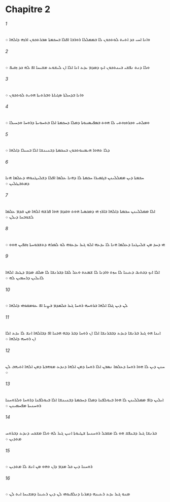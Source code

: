 # Chapitre 2

###### 1
ܘܐܢܐ ܐܚܝ ܟܕ ܐܬܝܬ ܠܘܬܟܘܢ ܠܐ ܒܡܡܠܠܐ ܪܘܪܒܐ ܐܦܠܐ ܒܚܟܡܬܐ ܤܒܪܬܟܘܢ ܐܪܙܗ ܕܐܠܗܐ ܀
###### 2
ܘܠܐ ܕܢܬ ܢܦܫܝ ܒܝܢܬܟܘܢ ܐܝܟ ܕܡܕܡ ܝܕܥ ܐܢܐ ܐܠܐ ܐܢ ܠܝܫܘܥ ܡܫܝܚܐ ܐܦ ܠܗ ܟܕ ܙܩܝܦ ܀
###### 3
ܘܐܢܐ ܒܕܚܠܬܐ ܤܓܝܐܬܐ ܘܒܪܬܝܬܐ ܗܘܝܬ ܠܘܬܟܘܢ ܀
###### 4
ܘܡܠܬܝ ܘܟܪܘܙܘܬܝ ܠܐ ܗܘܬ ܒܡܦܝܤܢܘܬܐ ܕܡܠܐ ܕܚܟܡܬܐ ܐܠܐ ܒܬܚܘܝܬܐ ܕܪܘܚܐ ܘܕܚܝܠܐ ܀
###### 5
ܕܠܐ ܬܗܘܐ ܗܝܡܢܘܬܟܘܢ ܒܚܟܡܬܐ ܕܒܢܝܢܫܐ ܐܠܐ ܒܚܝܠܐ ܕܐܠܗܐ ܀
###### 6
ܚܟܡܬܐ ܕܝܢ ܡܡܠܠܝܢܢ ܒܓܡܝܪܐ ܚܟܡܬܐ ܠܐ ܕܗܢܐ ܥܠܡܐ ܐܦܠܐ ܕܫܠܝܛܢܘܗܝ ܕܥܠܡܐ ܗܢܐ ܕܡܬܒܛܠܝܢ ܀
###### 7
ܐܠܐ ܡܡܠܠܝܢܢ ܚܟܡܬܐ ܕܐܠܗܐ ܒܐܪܙ ܗܝ ܕܡܟܤܝܐ ܗܘܬ ܘܩܕܡ ܗܘܐ ܦܪܫܗ ܐܠܗܐ ܡܢ ܩܕܡ ܥܠܡܐ ܠܫܘܒܚܐ ܕܝܠܢ ܀
###### 8
ܗܝ ܕܚܕ ܡܢ ܫܠܝܛܢܐ ܕܥܠܡܐ ܗܢܐ ܠܐ ܝܕܥܗ ܐܠܘ ܓܝܪ ܝܕܥܘܗ ܠܘ ܠܡܪܗ ܕܬܫܒܘܚܬܐ ܙܩܦܝܢ ܗܘܘ ܀
###### 9
ܐܠܐ ܐܝܟ ܕܟܬܝܒ ܕܥܝܢܐ ܠܐ ܚܙܬ ܘܐܕܢܐ ܠܐ ܫܡܥܬ ܘܥܠ ܠܒܐ ܕܒܪܢܫܐ ܠܐ ܤܠܩ ܡܕܡ ܕܛܝܒ ܐܠܗܐ ܠܐܝܠܝܢ ܕܪܚܡܝܢ ܠܗ ܀
###### 10
ܠܢ ܕܝܢ ܓܠܐ ܐܠܗܐ ܒܪܘܚܗ ܪܘܚܐ ܓܝܪ ܟܠܡܕܡ ܒܨܝܐ ܐܦ ܥܘܡܩܘܗܝ ܕܐܠܗܐ ܀
###### 11
ܐܝܢܐ ܗܘ ܓܝܪ ܒܪܢܫܐ ܕܝܕܥ ܕܒܒܪܢܫܐ ܐܠܐ ܐܢ ܪܘܚܐ ܕܒܪ ܕܒܗ ܗܟܢܐ ܐܦ ܕܒܐܠܗܐ ܐܢܫ ܠܐ ܝܕܥ ܐܠܐ ܐܢ ܪܘܚܗ ܕܐܠܗܐ ܀
###### 12
ܚܢܢ ܕܝܢ ܠܐ ܗܘܐ ܪܘܚܐ ܕܥܠܡܐ ܢܤܒܢ ܐܠܐ ܪܘܚܐ ܕܡܢ ܐܠܗܐ ܕܢܕܥ ܡܘܗܒܬܐ ܕܡܢ ܐܠܗܐ ܐܬܝܗܒ ܠܢ ܀
###### 13
ܐܝܠܝܢ ܕܐܦ ܡܡܠܠܝܢܢ ܠܐ ܗܘܐ ܒܝܘܠܦܢܐ ܕܡܠܐ ܕܚܟܡܬܐ ܕܒܢܝܢܫܐ ܐܠܐ ܒܝܘܠܦܢܐ ܕܪܘܚܐ ܘܠܪܘܚܢܐ ܪܘܚܢܝܬܐ ܡܦܚܡܝܢܢ ܀
###### 14
ܒܪܢܫܐ ܓܝܪ ܕܒܢܦܫ ܗܘ ܠܐ ܡܩܒܠ ܪܘܚܢܝܬܐ ܫܛܝܘܬܐ ܐܢܝܢ ܓܝܪ ܠܗ ܘܠܐ ܡܫܟܚ ܕܢܕܥ ܕܒܪܘܚ ܡܬܕܝܢ ܀
###### 15
ܪܘܚܢܐ ܕܝܢ ܟܠ ܡܕܡ ܕܐܢ ܘܗܘ ܡܢ ܐܢܫ ܠܐ ܡܬܕܝܢ ܀
###### 16
ܡܢܘ ܓܝܪ ܝܕܥ ܪܥܝܢܗ ܕܡܪܝܐ ܕܢܠܦܝܘܗܝ ܠܢ ܕܝܢ ܪܥܝܢܐ ܕܡܫܝܚܐ ܐܝܬ ܠܢ ܀
